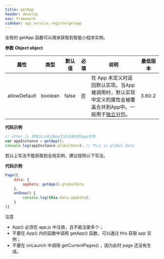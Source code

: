 ```yaml
---
title: getApp
header: develop
nav: framework
sidebar: app_service_registergetapp
---
```



全局的 getApp 函数可以用来获取到智能小程序实例。

**参数**
**Object object**

|属性|类型|默认值|必填|说明|最低版本|
|----|----|----|----|----|----|
|allowDefault|boolean|false|否|在 App 未定义时返回默认实现。当App被调用时，默认实现中定义的属性会被覆盖合并到App中。一般用于[独立分包](https://smartprogram.baidu.com/docs/develop/framework/subpackages/)。|3.60.2|


**代码示例**

```js
// other.js 获取以上经过App方法注册后的app实例
var appInstance = getApp();
console.log(appInstance.globalData); // This is global data
```

若以上写法不能获取到全局实例，建议按照以下写法。

**代码示例**

```js
Page({
    data: {
        appData: getApp().globalData
    },
    onShow() {
        console.log(this.data.appData);
    }
)}
```

<div class="m-doc-custom-examples">
<div class="m-doc-custom-examples-warning">
    <p class="m-doc-custom-examples-title">注意</p><p class="m-doc-custom-examples-text"><ul><li>App() 必须在 app.js 中注册，且不能注册多个；</li><li>不要在 App() 内的函数中调用 getApp() 函数，可以通过 this 获取 app 实例；</li><li>不要在 onLaunch 中调用 getCurrentPages() ，因为此时 page 还没有生成。</li></ul></p>
</div>
</div>